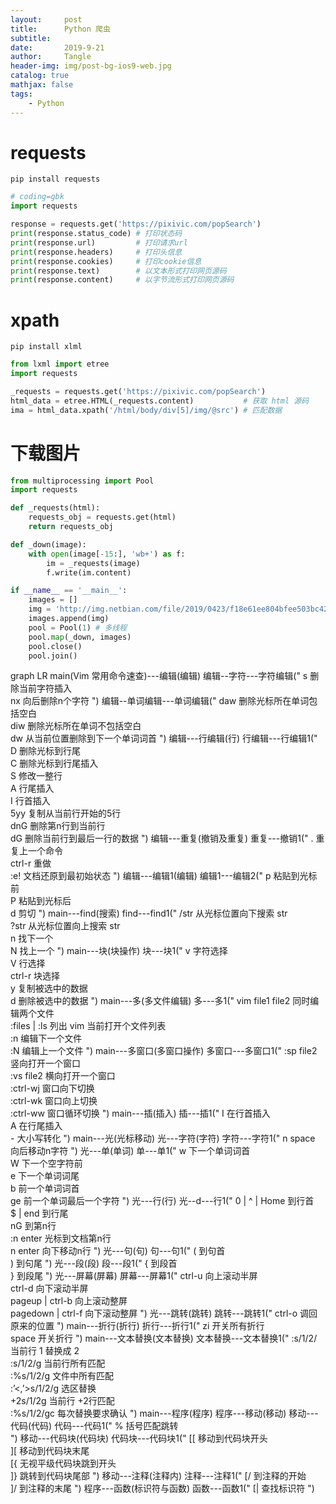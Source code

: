 ```yaml
---
layout:     post
title:      Python 爬虫
subtitle:   
date:       2019-9-21
author:     Tangle
header-img: img/post-bg-ios9-web.jpg
catalog: true
mathjax: false
tags:
    - Python
---
```


# requests

```shell
pip install requests
```

```python
# coding=gbk
import requests

response = requests.get('https://pixivic.com/popSearch')
print(response.status_code) # 打印状态码
print(response.url)         # 打印请求url
print(response.headers)     # 打印头信息
print(response.cookies)     # 打印cookie信息
print(response.text)        # 以文本形式打印网页源码
print(response.content)     # 以字节流形式打印网页源码
```

# xpath

```shell
pip install xlml
```

```python
from lxml import etree
import requests

_requests = requests.get('https://pixivic.com/popSearch')
html_data = etree.HTML(_requests.content)           # 获取 html 源码
ima = html_data.xpath('/html/body/div[5]/img/@src') # 匹配数据
```

# 下载图片

```python
from multiprocessing import Pool
import requests

def _requests(html):
    requests_obj = requests.get(html)
    return requests_obj

def _down(image):
    with open(image[-15:], 'wb+') as f:
        im = _requests(image)
        f.write(im.content)

if __name__ == '__main__':
    images = []
    img = 'http://img.netbian.com/file/2019/0423/f18e61ee804bfee503bc42913883a1a3.jpg'
    images.append(img)
    pool = Pool(1) # 多线程
    pool.map(_down, images)
    pool.close()
    pool.join()
```







<div class="mermaid">
    graph LR
        main(Vim 常用命令速查)---编辑(编辑)
        编辑--字符---字符编辑("
            s 删除当前字符插入<br>
            nx 向后删除n个字符
        ")
        编辑--单词编辑---单词编辑("
            daw 删除光标所在单词包括空白<br>
            diw 删除光标所在单词不包括空白<br>
            dw 从当前位置删除到下一个单词词首
        ")
        编辑---行编辑(行)
        行编辑---行编辑1("
            D 删除光标到行尾<br>
            C 删除光标到行尾插入<br>
            S 修改一整行<br>
            A 行尾插入<br>
            I 行首插入<br>
            5yy 复制从当前行开始的5行<br>
            dnG 删除第n行到当前行<br>
            dG 删除当前行到最后一行的数据
        ")
        编辑---重复(撤销及重复)
        重复---撤销1("
            . 重复上一个命令<br>
            ctrl-r 重做<br>
            :e! 文档还原到最初始状态
        ")
        编辑---编辑1(编辑)
        编辑1---编辑2("
            p 粘贴到光标前<br>
            P 粘贴到光标后<br>
            d 剪切
        ")
        main---find(搜索)
        find---find1("
            /str 从光标位置向下搜索 str<br>
            ?str 从光标位置向上搜索 str<br>
            n 找下一个<br>
            N 找上一个
        ")
        main---块(块操作)
        块---块1("
            v 字符选择<br>
            V 行选择<br>
            ctrl-r 块选择<br>
            y 复制被选中的数据<br>
            d 删除被选中的数据
        ")
        main---多(多文件编辑)
        多---多1("
            vim file1 file2 同时编辑两个文件<br>
            :files | :ls 列出 vim 当前打开个文件列表<br>
            :n 编辑下一个文件<br>
            :N 编辑上一个文件
        ")
        main---多窗口(多窗口操作)
        多窗口---多窗口1("
            :sp file2 竖向打开一个窗口<br>
            :vs file2 横向打开一个窗口<br>
            :ctrl-wj 窗口向下切换<br>
            :ctrl-wk 窗口向上切换<br>
            :ctrl-ww 窗口循环切换 
        ")
        main---插(插入)
        插---插1("
            I 在行首插入<br>
            A 在行尾插入<br>
            - 大小写转化
        ")
        main---光(光标移动)
        光---字符(字符)
        字符---字符1("
            n space 向后移动n字符
        ")
        光---单(单词)
        单---单1("
            w 下一个单词词首<br> 
            W 下一个空字符前<br>
            e 下一个单词词尾<br>
            b 前一个单词词首<br>
            ge 前一个单词最后一个字符
        ")
        光---行(行)
        光--d---行1("
            0 | ^ | Home 到行首<br>
            $ | end 到行尾<br>
            nG 到第n行<br>
            :n enter 光标到文档第n行<br>
            n enter 向下移动n行
        ")
        光---句(句)
        句---句1("
            ( 到句首<br>
            ) 到句尾
        ")
        光---段(段)
        段---段1("
            { 到段首<br>
            } 到段尾
        ")
        光---屏幕(屏幕)
        屏幕---屏幕1("
            ctrl-u 向上滚动半屏<br>
            ctrl-d 向下滚动半屏<br>
            pageup | ctrl-b 向上滚动整屏<br>
            pagedown | ctrl-f 向下滚动整屏  
        ")
        光---跳转(跳转)
        跳转---跳转1("
            ctrl-o 调回原来的位置
        ")
        main---折行(折行)
        折行---折行1("
            zi 开关所有折行<br>
            space 开关折行
        ")
        main---文本替换(文本替换)
        文本替换---文本替换1("
            :s/1/2/ 当前行 1 替换成 2<br>
            :s/1/2/g 当前行所有匹配<br>
            :%s/1/2/g 文件中所有匹配<br>
            :’<,’>s/1/2/g 选区替换<br>
            +2s/1/2g 当前行 +2行匹配<br>
            :%s/1/2/gc 每次替换要求确认  
        ")
        main---程序(程序)
        程序---移动(移动)
        移动---代码(代码)
        代码---代码1("
            % 括号匹配跳转<br>
        ")
        移动---代码块(代码块)
        代码块---代码块1("
            [[ 移动到代码块开头<br>
            ][ 移动到代码块末尾<br>
            [{ 无视平级代码块跳到开头<br>
            ]} 跳转到代码块尾部
        ")
        移动---注释(注释内)
        注释---注释1("
            [/ 到注释的开始<br>
            ]/ 到注释的末尾
        ")
        程序---函数(标识符与函数)
        函数---函数1("
            [| 查找标识符
        ")
</div>

